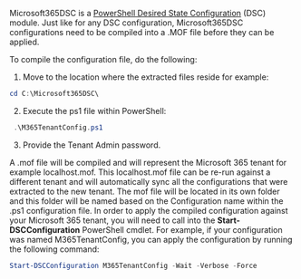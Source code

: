 Microsoft365DSC is a [PowerShell Desired State Configuration](https://docs.microsoft.com/en-us/powershell/scripting/dsc/overview/overview?view=powershell-7) (DSC) module. Just like for any DSC configuration, Microsoft365DSC configurations need to be compiled into a .MOF file before they can be applied.

To compile the configuration file, do the following:

1. Move to the location where the extracted files reside for example:

```powershell
cd C:\Microsoft365DSC\
```

2. Execute the ps1 file within PowerShell:

```powershell
 .\M365TenantConfig.ps1
```

3. Provide the Tenant Admin password.

A .mof file will be compiled and will represent the Microsoft 365 tenant for example localhost.mof. This localhost.mof file can be re-run against a different tenant and will automatically sync all the configurations that were extracted to the new tenant. The mof file will be located in its own folder and this folder will be named based on the Configuration name within the .ps1 configuration file. In order to apply the compiled configuration against your Microsoft 365 tenant, you will need to call into the **Start-DSCConfiguration** PowerShell cmdlet. For example, if your configuration was named M365TenantConfig, you can apply the configuration by running the following command:

```powershell
Start-DSCConfiguration M365TenantConfig -Wait -Verbose -Force
```
